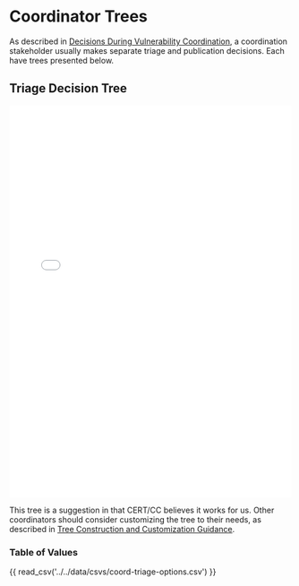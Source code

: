 # Coordinator Trees

As described in [Decisions During Vulnerability Coordination](#decisions-during-vulnerability-coordination), a coordination stakeholder usually makes separate triage and publication decisions. Each have trees presented below.

## Triage Decision Tree

<embed src="../../pdf/ssvc_2_coord-triage.pdf" alt="Coordination Triage Tree" type="application/pdf"
style="width: 100%;"
height = "700" />

This tree is a suggestion in that CERT/CC believes it works for us.
Other coordinators should consider customizing the tree to their needs, as described in [Tree Construction and Customization Guidance](#tree-construction-and-customization-guidance).

### Table of Values

{{ read_csv('../../data/csvs/coord-triage-options.csv') }}

